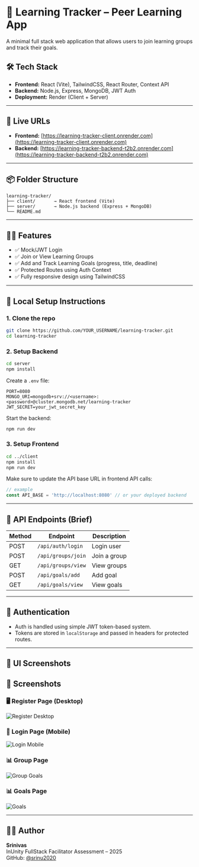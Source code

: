 # 📘 Learning Tracker – Peer Learning App

A minimal full stack web application that allows users to join learning groups and track their goals.

## 🛠️ Tech Stack

- **Frontend:** React (Vite), TailwindCSS, React Router, Context API
- **Backend:** Node.js, Express, MongoDB, JWT Auth
- **Deployment:** Render (Client + Server)

---

## 🚀 Live URLs

- **Frontend:** [https://learning-tracker-client.onrender.com](https://learning-tracker-client.onrender.com)  
- **Backend:** [https://learning-tracker-backend-t2b2.onrender.com](https://learning-tracker-backend-t2b2.onrender.com)

---

## 📦 Folder Structure

```
learning-tracker/
├── client/       → React frontend (Vite)
├── server/       → Node.js backend (Express + MongoDB)
└── README.md
```

---

## 🧑‍💻 Features

- ✅ Mock/JWT Login
- ✅ Join or View Learning Groups
- ✅ Add and Track Learning Goals (progress, title, deadline)
- ✅ Protected Routes using Auth Context
- ✅ Fully responsive design using TailwindCSS

---

## 🧪 Local Setup Instructions

### 1. Clone the repo

```bash
git clone https://github.com/YOUR_USERNAME/learning-tracker.git
cd learning-tracker
```

### 2. Setup Backend

```bash
cd server
npm install
```

Create a `.env` file:

```env
PORT=8080
MONGO_URI=mongodb+srv://<username>:<password>@cluster.mongodb.net/learning-tracker
JWT_SECRET=your_jwt_secret_key
```

Start the backend:
```bash
npm run dev
```

### 3. Setup Frontend

```bash
cd ../client
npm install
npm run dev
```

Make sure to update the API base URL in frontend API calls:
```js
// example
const API_BASE = 'http://localhost:8080' // or your deployed backend
```

---

## 📄 API Endpoints (Brief)

| Method | Endpoint                    | Description             |
|--------|-----------------------------|-------------------------|
| POST   | `/api/auth/login`           | Login user              |
| POST   | `/api/groups/join`          | Join a group            |
| GET    | `/api/groups/view`          | View groups             |
| POST   | `/api/goals/add`            | Add goal                |
| GET    | `/api/goals/view`           | View goals              |

---

## 🔐 Authentication

- Auth is handled using simple JWT token-based system.
- Tokens are stored in `localStorage` and passed in headers for protected routes.

---

## 📱 UI Screenshots

## 📸 Screenshots

### 🖥️ Register Page (Desktop)
![Register Desktop](./assets/register.png)

### 📱 Login Page (Mobile)
![Login Mobile](./assets/login.png)

### 📊 Group  Page
![Group Goals](./assets/groups.png)
### 📊 Goals  Page
![ Goals](./assets/goals.png)


---

## 🧑‍🏫 Author

**Srinivas**  
InUnity FullStack Facilitator Assessment – 2025  
GitHub: [@srinu2020](https://github.com/srinu2020)
